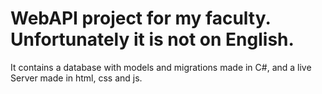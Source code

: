 # WebAPI project for my faculty. Unfortunately it is not on English. 
It contains a database with models and migrations made in C#, and a live Server made in html, css and js.
